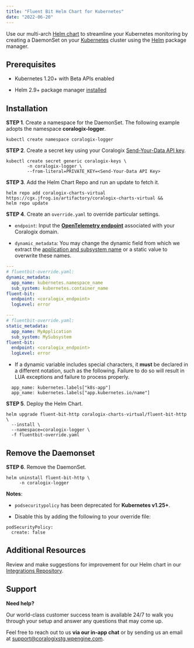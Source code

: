 ```yaml
---
title: "Fluent Bit Helm Chart for Kubernetes"
date: "2022-06-20"
---
```


Use our multi-arch [Helm chart](https://github.com/coralogix/telemetry-shippers/blob/master/logs/fluent-bit/k8s-helm/http/README.md) to streamline your Kubernetes monitoring by creating a DaemonSet on your [Kubernetes](http://kubernetes.io/) cluster using the [Helm](https://helm.sh/) package manager.

## Prerequisites

- Kubernetes 1.20+ with Beta APIs enabled

- Helm 2.9+ package manager [installed](https://helm.sh/)

## Installation

**STEP 1**. Create a namespace for the DaemonSet. The following example adopts the namespace **coralogix-logger**.

```shell
kubectl create namespace coralogix-logger
```

**STEP 2**. Create a secret key using your Coralogix [Send-Your-Data API key](https://coralogixstg.wpengine.com/docs/send-your-data-api-key/).

```shell
kubectl create secret generic coralogix-keys \
        -n coralogix-logger \
        --from-literal=PRIVATE_KEY=<Send-Your-Data API Key>
```

**STEP 3**. Add the Helm Chart Repo and run an update to fetch it.

```shell
helm repo add coralogix-charts-virtual https://cgx.jfrog.io/artifactory/coralogix-charts-virtual &&
helm repo update
```

**STEP 4**. Create an `override.yaml` to override particular settings.

- `endpoint`: Input the **[OpenTelemetry endpoint](https://coralogixstg.wpengine.com/docs/coralogix-endpoints/)** associated with your Coralogix domain.

- `dynamic_metadata`: You may change the dynamic field from which we extract the [application and subsystem name](https://coralogixstg.wpengine.com/docs/application-and-subsystem-names/) or a static value to overwrite these names.

```yaml
---
# fluentbit-override.yaml:
dynamic_metadata:
  app_name: kubernetes.namespace_name
  sub_system: kubernetes.container_name
fluent-bit:
  endpoint: <coralogix_endpoint>
  logLevel: error
```

```yaml
---
# fluentbit-override.yaml:
static_metadata:
  app_name: MyApplication
  sub_system: MySubsystem
fluent-bit:
  endpoint: <coralogix_endpoint>
  logLevel: error
```

- If a dynamic variable includes special characters, it **must** be declared in a different notation, such as the following. Failure to do so will result in LUA exceptions and failure to process properly.

```
  app_name: kubernetes.labels["k8s-app"]
  app_name: kubernetes.labels["app.kubernetes.io/name"]
```

**STEP 5**. Deploy the Helm Chart.

```
helm upgrade fluent-bit-http coralogix-charts-virtual/fluent-bit-http \
  --install \
  --namespace=coralogix-logger \
  -f fluentbit-override.yaml
```

## Remove the Daemonset

**STEP 6**. Remove the DaemonSet.

```
helm uninstall fluent-bit-http \
     -n coralogix-logger
```

**Notes**:

- `podsecuritypolicy` has been deprecated for **Kubernetes v1.25+**.

- Disable this by adding the following to your override file:

```
podSecurityPolicy:
  create: false
```

## Additional Resources

Review and make suggestions for improvement for our Helm chart in our [Integrations Repository](https://github.com/coralogix/telemetry-shippers/blob/master/logs/fluent-bit/k8s-helm/http/README.md).

## Support

**Need help?**

Our world-class customer success team is available 24/7 to walk you through your setup and answer any questions that may come up.

Feel free to reach out to us **via our in-app chat** or by sending us an email at [support@coralogixstg.wpengine.com](mailto:support@coralogixstg.wpengine.com).

## [](https://github.com/coralogix/eng-integrations/tree/master/fluentd/http#disable-systemd-logs)
